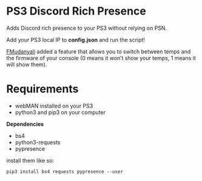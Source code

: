 # PS3 Discord Rich Presence
Adds Discord rich presence to your PS3 without relying on PSN.


Add your PS3 local IP to __config.json__ and run the script! 


[FMudanyali](https://github.com/FMudanyali) added a feature that allows you to switch between temps and the firmware of your console (0 means it won’t show your temps, 1 means it will show them).


# Requirements

- webMAN installed on your PS3
- python3 and pip3 on your computer

**Dependencies**

- bs4
- python3-requests
- pypresence


install them like so:

`pip3 install bs4 requests pypresence --user`
